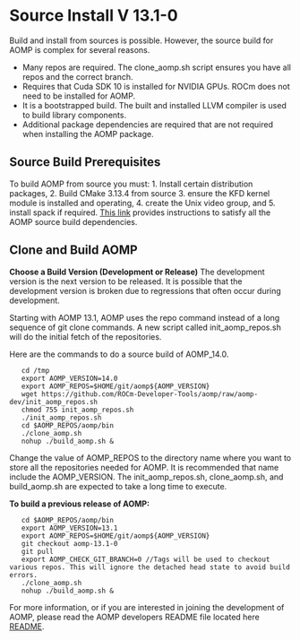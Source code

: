 # Source Install V 13.1-0

Build and install from sources is possible.  However, the source build for AOMP is complex for several reasons.
- Many repos are required.  The clone_aomp.sh script ensures you have all repos and the correct branch.
- Requires that Cuda SDK 10 is installed for NVIDIA GPUs. ROCm does not need to be installed for AOMP.
- It is a bootstrapped build. The built and installed LLVM compiler is used to build library components.
- Additional package dependencies are required that are not required when installing the AOMP package.

## Source Build Prerequisites

To build AOMP from source you must: 1. Install certain distribution packages, 2. Build CMake 3.13.4 from source 3. ensure the KFD kernel module is installed and operating, 4. create the Unix video group, and 5. install spack if required. [This link](SOURCEINSTALL_PREREQUISITE.md) provides instructions to satisfy all the AOMP source build dependencies.

## Clone and Build AOMP

<b>Choose a Build Version (Development or Release)</b>
The development version is the next version to be released.  It is possible that the development version is broken due to regressions that often occur during development.

Starting with AOMP 13.1, AOMP uses the repo command instead of a long sequence of git clone commands. A new script called init\_aomp\_repos.sh will do the initial fetch of the repositories.

Here are the commands to do a source build of AOMP_14.0.

```
   cd /tmp
   export AOMP_VERSION=14.0
   export AOMP_REPOS=$HOME/git/aomp${AOMP_VERSION}
   wget https://github.com/ROCm-Developer-Tools/aomp/raw/aomp-dev/init_aomp_repos.sh
   chmod 755 init_aomp_repos.sh
   ./init_aomp_repos.sh
   cd $AOMP_REPOS/aomp/bin
   ./clone_aomp.sh
   nohup ./build_aomp.sh &
```

Change the value of AOMP\_REPOS to the directory name where you want to store all the repositories needed for AOMP. It is recommended that name include the AOMP_VERSION.
The init_aomp_repos.sh, clone_aomp.sh, and build_aomp.sh are expected to take a long time to execute.

<b>To build a previous release of AOMP:</b>
```
   cd $AOMP_REPOS/aomp/bin
   export AOMP_VERSION=13.1
   export AOMP_REPOS=$HOME/git/aomp${AOMP_VERSION}
   git checkout aomp-13.1-0
   git pull
   export AOMP_CHECK_GIT_BRANCH=0 //Tags will be used to checkout various repos. This will ignore the detached head state to avoid build errors.
   ./clone_aomp.sh
   nohup ./build_aomp.sh &
```
For more information, or if you are interested in joining the development of AOMP, please read the AOMP developers README file located here [README](../bin/README.md).
